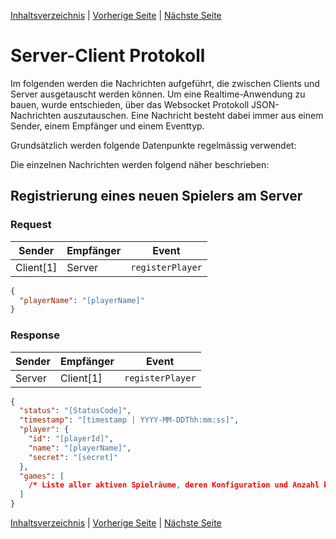 [Inhaltsverzeichnis](inhaltsverzeichnis.md) | [Vorherige Seite](anforderungen.md) | [Nächste Seite](umsetzung.md)

# Server-Client Protokoll

Im folgenden werden die Nachrichten aufgeführt, die zwischen Clients und Server ausgetauscht werden können. Um eine Realtime-Anwendung zu bauen, wurde entschieden, über das Websocket Protokoll JSON-Nachrichten auszutauschen. Eine Nachricht besteht dabei immer aus einem Sender, einem Empfänger und einem Eventtyp.

Grundsätzlich werden folgende Datenpunkte regelmässig verwendet:

Die einzelnen Nachrichten werden folgend näher beschrieben:

## Registrierung eines neuen Spielers am Server

### Request

| Sender    | Empfänger | Event            |
| --------- | --------- | ---------------- |
| Client[1] | Server    | `registerPlayer` |

```json
{
  "playerName": "[playerName]"
}
```

### Response

| Sender | Empfänger | Event            |
| ------ | --------- | ---------------- |
| Server | Client[1] | `registerPlayer` |

```json
{
  "status": "[StatusCode]",
  "timestamp": "[timestamp | YYYY-MM-DDThh:mm:ss]",
  "player": {
    "id": "[playerId]",
    "name": "[playerName]",
    "secret": "[secret]"
  },
  "games": [
    /* Liste aller aktiven Spielräume, deren Konfiguration und Anzahl besetzter Plätze */
  ]
}
```

[Inhaltsverzeichnis](inhaltsverzeichnis.md) | [Vorherige Seite](anforderungen.md) | [Nächste Seite](umsetzung.md)
